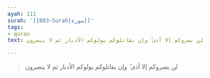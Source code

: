 ```yaml
---
ayah: 111
surah: '[[003-Surah|سورة]]'
tags:
- quran
text: لن يضروكم إلا أذى ۖ وإن يقاتلوكم يولوكم الأدبار ثم لا ينصرون

---
```

> لن يضروكم إلا أذى ۖ وإن يقاتلوكم يولوكم الأدبار ثم لا ينصرون
